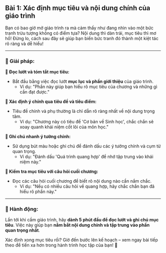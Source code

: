 ## Bài 1: Xác định mục tiêu và nội dung chính của giáo trình

Bạn có bao giờ mở giáo trình ra mà cảm thấy như đang nhìn vào một bức tranh trừu tượng không có điểm tựa? Nội dung thì dàn trải, mục tiêu thì mơ hồ! Đừng lo, cách sau đây sẽ giúp bạn biến bức tranh đó thành một kiệt tác rõ ràng và dễ hiểu!

---

### 📌 Giải pháp:

**🔹 Đọc lướt và tóm tắt mục tiêu:**
- Bắt đầu bằng việc đọc lướt **mục lục và phần giới thiệu** của giáo trình.
  - Ví dụ: "Phần này giúp bạn hiểu rõ mục tiêu của chương và những gì cần đạt được."

**🔹 Xác định ý chính qua tiêu đề và tiêu điểm:**
- Tiêu đề chính và phụ thường là chỉ dẫn rõ ràng nhất về nội dung trọng tâm.
  - Ví dụ: "Chương này có tiêu đề 'Cơ bản về Sinh học', chắc chắn sẽ xoay quanh khái niệm cốt lõi của môn học."

**🔹 Ghi chú nhanh ý tưởng chính:**
- Sử dụng bút màu hoặc ghi chú để đánh dấu các ý tưởng chính và cụm từ quan trọng.
  - Ví dụ: "Đánh dấu 'Quá trình quang hợp' để nhớ tập trung vào khái niệm này."

**🔹 Kiểm tra mục tiêu với câu hỏi cuối chương:**
- Đọc các câu hỏi cuối chương để biết rõ nội dung nào cần nắm chắc.
  - Ví dụ: "Nếu có nhiều câu hỏi về quang hợp, hãy chắc chắn bạn đã hiểu rõ phần này."

---

### 🚀 Hành động:

Lần tới khi cầm giáo trình, hãy **dành 5 phút đầu để đọc lướt và ghi chú mục tiêu**. Việc này giúp bạn **nắm bắt nội dung chính và tập trung vào phần quan trọng nhất**.

Xác định xong mục tiêu rồi? Giờ đến bước lên kế hoạch – xem ngay bài tiếp theo để tiến xa hơn trong hành trình học tập của bạn! 🚀